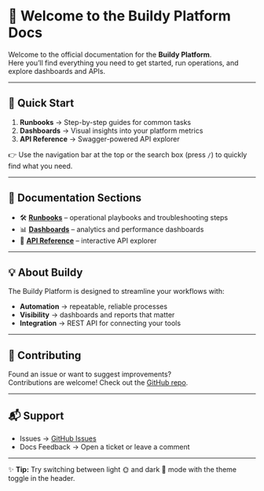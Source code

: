 # 🚀 Welcome to the Buildy Platform Docs

Welcome to the official documentation for the **Buildy Platform**.  
Here you’ll find everything you need to get started, run operations, and explore dashboards and APIs.

---

## 📖 Quick Start

1. **Runbooks** → Step-by-step guides for common tasks  
2. **Dashboards** → Visual insights into your platform metrics  
3. **API Reference** → Swagger-powered API explorer  

👉 Use the navigation bar at the top or the search box (press `/`) to quickly find what you need.

---

## 📂 Documentation Sections

- 🛠️ [**Runbooks**](runbooks.md) – operational playbooks and troubleshooting steps  
- 📊 [**Dashboards**](dashboards.md) – analytics and performance dashboards  
- 🔌 [**API Reference**](platform.json) – interactive API explorer  

---

## 💡 About Buildy

The Buildy Platform is designed to streamline your workflows with:  

- **Automation** → repeatable, reliable processes  
- **Visibility** → dashboards and reports that matter  
- **Integration** → REST API for connecting your tools  

---

## 🙌 Contributing

Found an issue or want to suggest improvements?  
Contributions are welcome! Check out the [GitHub repo](https://github.com/kello54/Buildy).

---

## 📬 Support

- Issues → [GitHub Issues](https://github.com/kello54/Buildy/issues)  
- Docs Feedback → Open a ticket or leave a comment  

---

✨ **Tip:** Try switching between light 🌞 and dark 🌙 mode with the theme toggle in the header.


